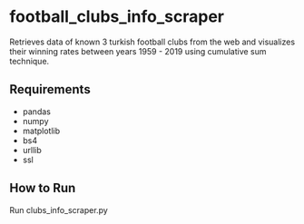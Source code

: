 # football_clubs_info_scraper
Retrieves data of known 3 turkish football clubs from the web and visualizes their winning rates between years 1959 - 2019 using cumulative sum technique.

## Requirements
- pandas
- numpy
- matplotlib
- bs4
- urllib
- ssl

## How to Run
Run clubs_info_scraper.py
